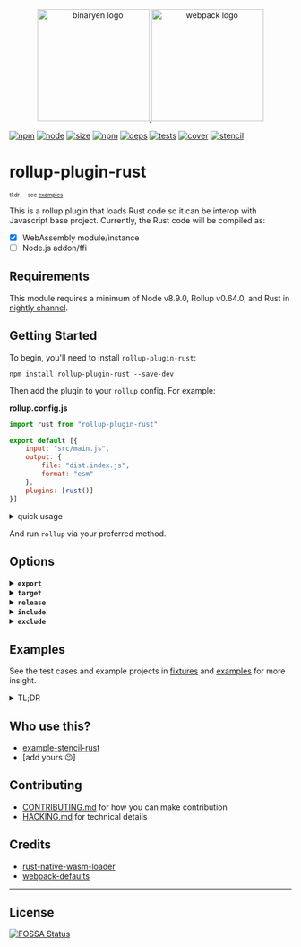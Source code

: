 <div align="center">
  <a href="https://github.com/rust-lang/rust">
    <img width="200" height="200" alt="binaryen logo" src="https://www.rust-lang.org/logos/rust-logo-blk.svg">
  </a>
  <a href="https://github.com/rollup/rollup">
    <img width="200" height="200" alt="webpack logo" src="https://rollupjs.org/logo.svg">
  </a>
</div>

[![npm][npm]][npm-url]
[![node][node]][node-url]
[![size][size]][size-url]
[![npm][npm-download]][npm-url]
[![deps][deps]][deps-url]
[![tests][tests]][tests-url]
[![cover][cover]][cover-url]
[![stencil][stencil]][stencil-url]

# rollup-plugin-rust
<sup><sup>tl;dr -- see [examples](#examples)</sup></sup>

This is a rollup plugin that loads Rust code so it can be interop with Javascript base project. Currently, the Rust code will be compiled as:
- [x] WebAssembly module/instance
- [ ] Node.js addon/ffi

## Requirements

This module requires a minimum of Node v8.9.0, Rollup v0.64.0, and Rust in [nightly channel][].

## Getting Started

To begin, you'll need to install `rollup-plugin-rust`:

```console
npm install rollup-plugin-rust --save-dev
```

Then add the plugin to your `rollup` config. For example:

<b>rollup.config.js</b>
```js
import rust from "rollup-plugin-rust"

export default [{
    input: "src/main.js",
    output: {
        file: "dist.index.js",
        format: "esm"
    },
    plugins: [rust()]
}]
```

<details>
<summary>quick usage</summary>

<b>lib.rs</b>
```rust
#[no_mangle]
pub fn add(a: i32, b: i32) -> i32 {
    a + b
}
```

<b>index.js</b>
```js
import wasm from 'lib.rs';

export async function increment(a) {
    const { instance } = await wasm;
    return instance.exports.add(1, a);
}
```
</details>

And run `rollup` via your preferred method.

## Options

<details>
<summary><b><code>export</code></b></summary>

- Type: `string`
- Default: `promise`
- Expected value:
  - `buffer` will export wasm code as [Buffer][]
  - `module` will export wasm code as [WebAssembly.Module][]
  - `instance` will export wasm code as [WebAssembly.Instance][]
  - `async` will [instantiate][WebAssembly.instantiate] wasm code asynchronously, return promise of both [WebAssembly.Module][] and [WebAssembly.Instance][]
  - `async-module` will [compile][WebAssembly.compile] wasm code asynchronously, return promise of [WebAssembly.Module][]
  - `async-instance` will [instantiate][WebAssembly.instantiate] wasm code asynchronously, return promise of [WebAssembly.Instance][]

How wasm code would be exported. (see [examples](#examples))

```js
// in your rollup.config.js
{
  plugins: [rust({export: 'instance'})]
}
```
</details>

<details>
<summary><b><code>target</code></b></summary>

- Type: `String`
- Default: `wasm32-unknown-unknown`
- Expected value: see [supported platform](https://forge.rust-lang.org/platform-support.html)

The Rust target to use. Currently it **only support [wasm related target](https://kripken.github.io/blog/binaryen/2018/04/18/rust-emscripten.html)**

```js
// in your rollup.config.js
{
  plugins: [rust({target: 'wasm32-unknown-emscripten'})]
}
```
</details>

<details>
<summary><b><code>release</code></b></summary>

- Type: `Boolean`
- Default: `true`

Whether to compile the Rust code in debug or release mode.

```js
// in your rollup.config.js
{
  plugins:[rust({release: false})] // preserve debug symbol
}
```
</details>

<details>
<summary><b><code>include</code></b></summary>

- Type: `Array<string>` or `string`  
- Default: `['**/*.rs']`

A single file, or array of files, to include when compiling.

```js
// in your rollup.config.js
{
  plugins:[rust({
    include: [
      'src/**/*.rs',
      'test/**/*.rs',
    ]
  })]
}
```
</details>

<details>
<summary><b><code>exclude</code></b></summary>

- Type: `Array<string>` or `string`  
- Default: `['node_modules/**', 'target/**']`

A single file, or array of files, to exclude when linting.

```js
// in your rollup.config.js
{
  plugins:[rust({
    exclude: [
      '**/node_modules/**',
      '**/target/**',
      '**/__caches__/**'
    ]
  })]
}
```
</details>

## Examples

See the test cases and example projects in [fixtures](./test/fixtures) and [examples](./examples/) for more insight.

<details>
<summary>TL;DR</summary>

### Given this Rust code

<b>lib.rs</b>
```rust
#[no_mangle]
pub fn add(a: i32, b: i32) -> i32 {
    a + b
}
```

<b>Cargo.toml</b>
```toml
[package]
name = "adder"
version = "0.1.0"
authors = ["Full Name <email@site.domain>"]

[lib]
crate-type = ["cdylib"]
path = "lib.rs"
```

### With options

#### `{export: 'buffer'}`
```js
import wasmCode from './lib.rs'

WebAssembly.compile(wasmCode).then(module => {
  const instance = new WebAssembly.Instance(module);
  console(instance.exports.add(1, 2)); // 3
})
```
---
#### `{export: 'module'}`
```js
import wasmModule from './lib.rs'

const instance = new WebAssembly.Instance(wasmModule);
console(instance.exports.add(1, 2)); // 3
```
---
#### `{export: 'instance'}`
```js
import wasm from './lib.rs'

console(wasm.exports.add(1, 2)); // 3
```
---
#### `{export: 'async'}`
```rust
extern {
    fn hook(c: i32);
}

#[no_mangle]
pub fn add(a: i32, b: i32) -> i32 {
    hook(a + b)
}
```

```js
import wasmInstantiate from './lib.rs'

wasmInstantiate(importObject | undefined).then(({ instance, module }) => {
  console(instance.exports.add(1, 2)); // 3

  // create different instance, extra will be called in different environment
  const differentInstance = new WebAssembly.Instance(module, {
    env: {
      hook: result => result * 2
    }
  });
  console(differentInstance.exports.add(1, 2)); // 6
})
```
---
#### `{export: 'async-instance'}`
```js
import wasmInstantiate from './lib.rs'

wasmInstantiate(importObject | undefined).then(instance => {
  console(instance.exports.add(1, 2)); // 3
})
```
---
#### `{export: 'async-module'}`
```js
import wasmInstantiate from './lib.rs'

wasmCompile(importObject | undefined).then(module => {
  const differentInstance = new WebAssembly.Instance(module);
  console(differentInstance.exports.add(1, 2)); // 3
})
```
---
</details>

## Who use this?
- [example-stencil-rust](https://github.com/DrSensor/example-stencil-rust)
- [add yours 😉]

## Contributing
- [CONTRIBUTING.md](./.github/CONTRIBUTING.md) for how you can make contribution
- [HACKING.md](./.github/HACKING.md) for technical details

## Credits
- [rust-native-wasm-loader](https://github.com/dflemstr/rust-native-wasm-loader)
- [webpack-defaults](https://github.com/webpack-contrib/webpack-defaults)

---
## License
[![FOSSA Status](https://app.fossa.io/api/projects/git%2Bgithub.com%2FDrSensor%2Frollup-plugin-rust.svg?type=large)](https://app.fossa.io/projects/git%2Bgithub.com%2FDrSensor%2Frollup-plugin-rust?ref=badge_large)

[nightly channel]: https://rustwasm.github.io/book/game-of-life/setup.html#the-wasm32-unknown-unknown-target
[Buffer]: https://nodejs.org/api/buffer.html
[WebAssembly.Module]: https://developer.mozilla.org/en-US/docs/Web/JavaScript/Reference/Global_Objects/WebAssembly/Module
[WebAssembly.Instance]: https://developer.mozilla.org/en-US/docs/Web/JavaScript/Reference/Global_Objects/WebAssembly/Instance
[WebAssembly.instantiate]: https://developer.mozilla.org/en-US/docs/Web/JavaScript/Reference/Global_Objects/WebAssembly/instantiate
[WebAssembly.compile]: https://developer.mozilla.org/en-US/docs/Web/JavaScript/Reference/Global_Objects/WebAssembly/compile

[npm]: https://img.shields.io/npm/v/rollup-plugin-rust.svg
[npm-url]: https://npmjs.com/package/rollup-plugin-rust
[npm-download]: https://img.shields.io/npm/dm/rollup-plugin-rust.svg

[node]: https://img.shields.io/node/v/rollup-plugin-rust.svg
[node-url]: https://nodejs.org

[deps]: https://david-dm.org/DrSensor/rollup-plugin-rust.svg
[deps-url]: https://david-dm.org/DrSensor/rollup-plugin-rust

[tests]: https://img.shields.io/circleci/project/github/DrSensor/rollup-plugin-rust.svg
[tests-url]: https://circleci.com/gh/DrSensor/rollup-plugin-rust

[stencil]: https://img.shields.io/travis/DrSensor/rollup-plugin-rust.svg?label=smoke%20stencil
[stencil-url]: https://travis-ci.org/DrSensor/rollup-plugin-rust

[cover]: https://codecov.io/gh/DrSensor/rollup-plugin-rust/branch/master/graph/badge.svg
[cover-url]: https://codecov.io/gh/DrSensor/rollup-plugin-rust

[size]: https://packagephobia.now.sh/badge?p=rollup-plugin-rust
[size-url]: https://packagephobia.now.sh/result?p=rollup-plugin-rust
